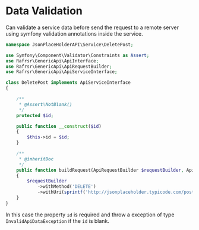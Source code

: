 # Data Validation

Can validate a service data before send the request to a remote server using symfony validation annotations inside the service.

````php
namespace JsonPlaceHolderAPI\Service\DeletePost;

use Symfony\Component\Validator\Constraints as Assert;
use Rafrsr\GenericApi\ApiInterface;
use Rafrsr\GenericApi\ApiRequestBuilder;
use Rafrsr\GenericApi\ApiServiceInterface;

class DeletePost implements ApiServiceInterface
{

    /**
     * @Assert\NotBlank()
     */
    protected $id;

    public function __construct($id)
    {
        $this->id = $id;
    }

    /**
     * @inheritDoc
     */
    public function buildRequest(ApiRequestBuilder $requestBuilder, ApiInterface $api)
    {
        $requestBuilder
            ->withMethod('DELETE')
            ->withUri(sprintf('http://jsonplaceholder.typicode.com/posts/%s', $this->id));
    }
}
````

In this case the property `id` is required and throw a exception of type `InvalidApiDataException` if the `id` is blank.

